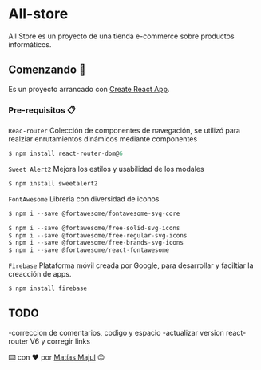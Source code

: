 # All-store

All Store es un proyecto de una tienda e-commerce sobre productos informáticos.

## Comenzando 🚀

Es un proyecto arrancado con [Create React App](https://github.com/facebook/create-react-app).

### Pre-requisitos 📋

```Reac-router```
 Colección de componentes de navegación, se utilizó para realziar enrutamientos dinámicos mediante componentes

 ```jsx
$ npm install react-router-dom@6
```

```Sweet Alert2```
 Mejora los estilos y usabilidad de los modales

 ```jsx
$ npm install sweetalert2
```

```FontAwesome```
 Libreria con diversidad de iconos

 ```jsx
 $ npm i --save @fortawesome/fontawesome-svg-core

 $ npm i --save @fortawesome/free-solid-svg-icons
 $ npm i --save @fortawesome/free-regular-svg-icons
 $ npm i --save @fortawesome/free-brands-svg-icons
 $ npm i --save @fortawesome/react-fontawesome
```

```Firebase```
Plataforma móvil creada por Google, para desarrollar y faciltiar la creacción de apps.

```jsx
$ npm install firebase
```



## TODO

-correccion de comentarios, codigo y espacio
-actualizar version react-router V6 y corregir links

⌨️ con ❤️ por [Matías Majul](https://github.com/matiasmajul) 😊